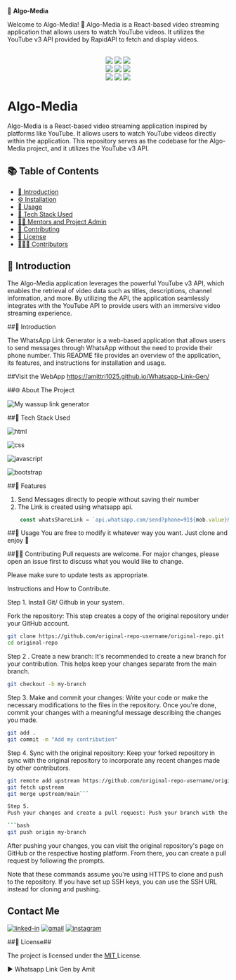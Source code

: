 🎯 **Algo-Media**

<div id="top"></div>

Welcome to Algo-Media! 🎉 Algo-Media is a React-based video streaming application that allows users to watch YouTube videos. It utilizes the YouTube v3 API provided by RapidAPI to fetch and display videos.

<div align="center">
  <br>
  <img src="https://img.shields.io/github/repo-size/Fenrir-04/Algo-Media?style=for-the-badge" />
  <img src="https://img.shields.io/github/issues/Fenrir-04/Algo-Media?style=for-the-badge" />
  <img src="https://img.shields.io/github/issues-closed-raw/Fenrir-04/Algo-Media?style=for-the-badge" />
  <br>
  <img src="https://img.shields.io/github/forks/Fenrir-04/Algo-Media?style=for-the-badge" />
  <img src="https://img.shields.io/github/issues-pr/Fenrir-04/Algo-Media?style=for-the-badge" />
  <img src="https://img.shields.io/github/issues-pr-closed-raw/Fenrir-04/Algo-Media?style=for-the-badge" />
  <br>
  <img src="https://img.shields.io/github/stars/Fenrir-04/Algo-Media?style=for-the-badge" />
  <img src="https://img.shields.io/github/last-commit/Fenrir-04/Algo-Media?style=for-the-badge" />
  <img src="https://img.shields.io/github/commit-activity/y/Fenrir-04/Algo-Media?style=for-the-badge" />
</div>

# Algo-Media

Algo-Media is a React-based video streaming application inspired by platforms like YouTube. It allows users to watch YouTube videos directly within the application. This repository serves as the codebase for the Algo-Media project, and it utilizes the YouTube v3 API.

## 📚 Table of Contents

- [👋 Introduction](#-introduction)
- [⚙️ Installation](#️-installation)
- [🚀 Usage](#-usage)
- [🧰 Tech Stack Used](#-tech-stack-used)
- [👨‍💻 Mentors and Project Admin](#-mentors-and-project-admin)
- [🤝 Contributing](#-contributing)
- [📝 License](#-license)
- [🧑‍🤝‍🧑 Contributors](#contributors)

## 👋 Introduction

The Algo-Media application leverages the powerful YouTube v3 API, which enables the retrieval of video data such as titles, descriptions, channel information, and more. By utilizing the API, the application seamlessly integrates with the YouTube API to provide users with an immersive video streaming experience.

##👋 Introduction

The WhatsApp Link Generator is a web-based application that allows users to send messages through WhatsApp without the need to provide their phone number. This README file provides an overview of the application, its features, and instructions for installation and usage.

##Visit the WebApp
https://amittri1025.github.io/Whatsapp-Link-Gen/

##🌐 About The Project

![My wassup link generator](./images/whatsappscreen.gif)

##🧰 Tech Stack Used

![html](https://img.shields.io/badge/HTML5-E34F26?style=for-the-badge&logo=html5&logoColor=white)

![css](https://img.shields.io/badge/CSS3-1572B6?style=for-the-badge&logo=css3&logoColor=white)

![javascript](https://img.shields.io/badge/JavaScript-323330?style=for-the-badge&logo=javascript&logoColor=F7DF1E)

![bootstrap](https://img.shields.io/badge/Bootstrap-563D7C?style=for-the-badge&logo=bootstrap&logoColor=white)

##🌟 Features 

1. Send Messages directly to people without saving their number
1. The Link is created using whatsapp api.

```javascript
    const whatsShareLink = `api.whatsapp.com/send?phone=91${mob.value}&text=${linkText}&lang=en`
```

##🐺 Usage 
You are free to modify it whatever way you want. Just clone and enjoy 🚀

##🤝🏼 Contributing 
Pull requests are welcome. For major changes, please open an issue first to discuss what you would like to change.

Please make sure to update tests as appropriate.

Instructions and How to Contribute.

Step 1. Install Git/ Github in your system.

Fork the repository: This step creates a copy of the original repository under your GitHub account.

```bash
git clone https://github.com/original-repo-username/original-repo.git
cd original-repo
```

Step 2 . Create a new branch: It's recommended to create a new branch for your contribution. This helps keep your changes separate from the main branch.

```bash
git checkout -b my-branch
```

Step 3. Make and commit your changes: Write your code or make the necessary modifications to the files in the repository. Once you're done, commit your changes with a meaningful message describing the changes you made.

```bash
git add .
git commit -m "Add my contribution"
```


Step 4. 
Sync with the original repository: Keep your forked repository in sync with the original repository to incorporate any recent changes made by other contributors.

```bash
git remote add upstream https://github.com/original-repo-username/original-repo.git
git fetch upstream
git merge upstream/main```

Step 5. 
Push your changes and create a pull request: Push your branch with the committed changes to your forked repository. Then, create a pull request to propose your changes to the original repository.

```bash
git push origin my-branch
```


After pushing your changes, you can visit the original repository's page on GitHub or the respective hosting platform. From there, you can create a pull request by following the prompts.

Note that these commands assume you're using HTTPS to clone and push to the repository. If you have set up SSH keys, you can use the SSH URL instead for cloning and pushing.

## Contact Me
[![linked-in](https://img.shields.io/badge/Linked_In-0077B5?style=for-the-badge&logo=LinkedIn&logoColor=white)](https://www.linkedin.com/in/tripathiamit10/)
[![gmail](https://img.shields.io/badge/Gmail-D14836?style=for-the-badge&logo=Gmail&logoColor=white)](mailto:https://github.com/amittri1025)
[![instagram](https://img.shields.io/badge/Instagram-E4405F?style=for-the-badge&logo=instagram&logoColor=white)](https://www.instagram.com/amitt.zz/)

##📝 License##

The project is licensed under the <a href = "https://choosealicense.com/licenses/mit/" > MIT </a> License.

▶ Whatsapp Link Gen by Amit 
